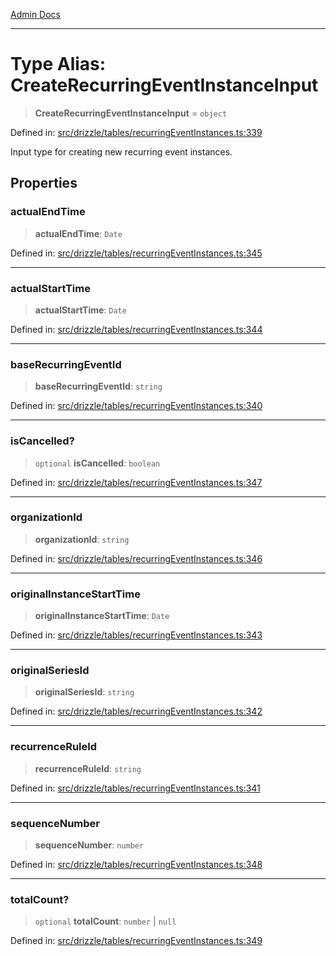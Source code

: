 [Admin Docs](/)

***

# Type Alias: CreateRecurringEventInstanceInput

> **CreateRecurringEventInstanceInput** = `object`

Defined in: [src/drizzle/tables/recurringEventInstances.ts:339](https://github.com/Sourya07/talawa-api/blob/cfbd515d04ffba748b09232a33807f1845dd1878/src/drizzle/tables/recurringEventInstances.ts#L339)

Input type for creating new recurring event instances.

## Properties

### actualEndTime

> **actualEndTime**: `Date`

Defined in: [src/drizzle/tables/recurringEventInstances.ts:345](https://github.com/Sourya07/talawa-api/blob/cfbd515d04ffba748b09232a33807f1845dd1878/src/drizzle/tables/recurringEventInstances.ts#L345)

***

### actualStartTime

> **actualStartTime**: `Date`

Defined in: [src/drizzle/tables/recurringEventInstances.ts:344](https://github.com/Sourya07/talawa-api/blob/cfbd515d04ffba748b09232a33807f1845dd1878/src/drizzle/tables/recurringEventInstances.ts#L344)

***

### baseRecurringEventId

> **baseRecurringEventId**: `string`

Defined in: [src/drizzle/tables/recurringEventInstances.ts:340](https://github.com/Sourya07/talawa-api/blob/cfbd515d04ffba748b09232a33807f1845dd1878/src/drizzle/tables/recurringEventInstances.ts#L340)

***

### isCancelled?

> `optional` **isCancelled**: `boolean`

Defined in: [src/drizzle/tables/recurringEventInstances.ts:347](https://github.com/Sourya07/talawa-api/blob/cfbd515d04ffba748b09232a33807f1845dd1878/src/drizzle/tables/recurringEventInstances.ts#L347)

***

### organizationId

> **organizationId**: `string`

Defined in: [src/drizzle/tables/recurringEventInstances.ts:346](https://github.com/Sourya07/talawa-api/blob/cfbd515d04ffba748b09232a33807f1845dd1878/src/drizzle/tables/recurringEventInstances.ts#L346)

***

### originalInstanceStartTime

> **originalInstanceStartTime**: `Date`

Defined in: [src/drizzle/tables/recurringEventInstances.ts:343](https://github.com/Sourya07/talawa-api/blob/cfbd515d04ffba748b09232a33807f1845dd1878/src/drizzle/tables/recurringEventInstances.ts#L343)

***

### originalSeriesId

> **originalSeriesId**: `string`

Defined in: [src/drizzle/tables/recurringEventInstances.ts:342](https://github.com/Sourya07/talawa-api/blob/cfbd515d04ffba748b09232a33807f1845dd1878/src/drizzle/tables/recurringEventInstances.ts#L342)

***

### recurrenceRuleId

> **recurrenceRuleId**: `string`

Defined in: [src/drizzle/tables/recurringEventInstances.ts:341](https://github.com/Sourya07/talawa-api/blob/cfbd515d04ffba748b09232a33807f1845dd1878/src/drizzle/tables/recurringEventInstances.ts#L341)

***

### sequenceNumber

> **sequenceNumber**: `number`

Defined in: [src/drizzle/tables/recurringEventInstances.ts:348](https://github.com/Sourya07/talawa-api/blob/cfbd515d04ffba748b09232a33807f1845dd1878/src/drizzle/tables/recurringEventInstances.ts#L348)

***

### totalCount?

> `optional` **totalCount**: `number` \| `null`

Defined in: [src/drizzle/tables/recurringEventInstances.ts:349](https://github.com/Sourya07/talawa-api/blob/cfbd515d04ffba748b09232a33807f1845dd1878/src/drizzle/tables/recurringEventInstances.ts#L349)
